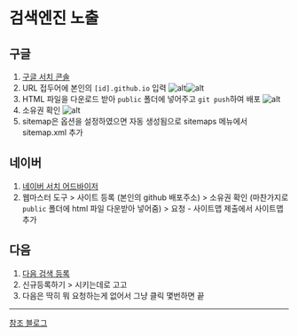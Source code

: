 # 검색엔진 노출

## 구글

1. [구글 서치 콘솔](https://search.google.com/search-console/about)
2. URL 접두어에 본인의 `[id].github.io` 입력
   ![alt](/expose-01.png)![alt](/expose-02.png)
3. HTML 파일을 다운로드 받아 `public` 폴더에 넣어주고 `git push`하여 배포
   ![alt](/expose-03.png)
4. 소유권 확인
   ![alt](/expose-04.png)
5. sitemap은 옵션을 설정하였으면 자동 생성됨으로 sitemaps 메뉴에서 sitemap.xml 추가

## 네이버

1. [네이버 서치 어드바이저](https://searchadvisor.naver.com/)
2. 웹마스터 도구 > 사이트 등록 (본인의 github 배포주소) > 소유권 확인 (마찬가지로 `public` 폴더에 html 파일 다운받아 넣어줌) > 요청 - 사이트맵 제출에서 사이트맵 추가

## 다음

1. [다음 검색 등록](https://register.search.daum.net/index.daum)
2. 신규등록하기 > 시키는데로 고고
3. 다음은 딱히 뭐 요청하는게 없어서 그냥 클릭 몇번하면 끝

---

[참조 블로그](https://junia3.github.io/blog/search)
